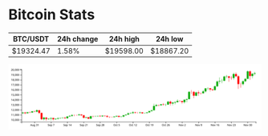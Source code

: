 # Bitcoin Stats

BTC/USDT|24h change|24h high|24h low|
|---|---|---|---|
|$19324.47|1.58%|$19598.00|$18867.20|

<img src="./chart.svg">
